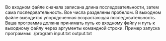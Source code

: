 Во входном файле сначала записана длина последовательности, затем сама последовательность.
Все числа разделены пробелом. В выходном файле выводится упорядоченная возрастающая последовательность. Ваша программа должна принимать путь ко входному файлу и путь к выходному файлу через аргументы командной строки. Пример запуска программы:
./program input.txt output.txt
